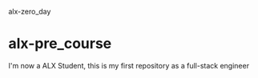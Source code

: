 alx-zero_day
# alx-pre_course
I'm now a ALX Student, this is my first repository as a full-stack engineer
